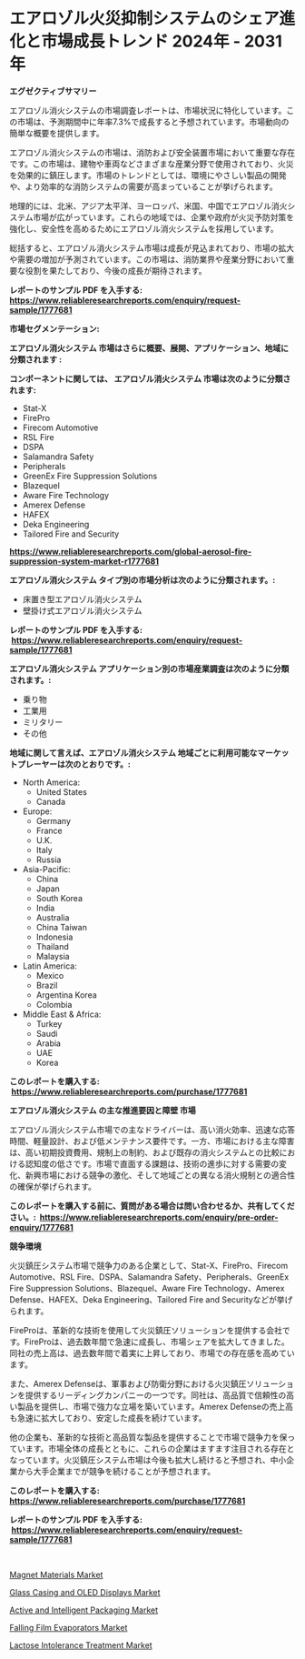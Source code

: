 <p><h1>エアロゾル火災抑制システムのシェア進化と市場成長トレンド 2024年 - 2031年</h1></p><p><strong>エグゼクティブサマリー</strong></p>
<p><p>エアロゾル消火システムの市場調査レポートは、市場状況に特化しています。この市場は、予測期間中に年率7.3%で成長すると予想されています。市場動向の簡単な概要を提供します。</p><p>エアロゾル消火システムの市場は、消防および安全装置市場において重要な存在です。この市場は、建物や車両などさまざまな産業分野で使用されており、火災を効果的に鎮圧します。市場のトレンドとしては、環境にやさしい製品の開発や、より効率的な消防システムの需要が高まっていることが挙げられます。</p><p>地理的には、北米、アジア太平洋、ヨーロッパ、米国、中国でエアロゾル消火システム市場が広がっています。これらの地域では、企業や政府が火災予防対策を強化し、安全性を高めるためにエアロゾル消火システムを採用しています。</p><p>総括すると、エアロゾル消火システム市場は成長が見込まれており、市場の拡大や需要の増加が予測されています。この市場は、消防業界や産業分野において重要な役割を果たしており、今後の成長が期待されます。</p></p>
<p><strong>レポートのサンプル PDF を入手する: <a href="https://www.reliableresearchreports.com/enquiry/request-sample/1777681">https://www.reliableresearchreports.com/enquiry/request-sample/1777681</a></strong></p>
<p><strong>市場セグメンテーション:</strong></p>
<p><strong> エアロゾル消火システム 市場はさらに概要、展開、アプリケーション、地域に分類されます :</strong></p>
<p><strong>コンポーネントに関しては、 エアロゾル消火システム 市場は次のように分類されます: &nbsp;</strong></p>
<p><ul><li>Stat-X</li><li>FirePro</li><li>Firecom Automotive</li><li>RSL Fire</li><li>DSPA</li><li>Salamandra Safety</li><li>Peripherals</li><li>GreenEx Fire Suppression Solutions</li><li>Blazequel</li><li>Aware Fire Technology</li><li>Amerex Defense</li><li>HAFEX</li><li>Deka Engineering</li><li>Tailored Fire and Security</li></ul></p>
<p><strong><a href="https://www.reliableresearchreports.com/global-aerosol-fire-suppression-system-market-r1777681">https://www.reliableresearchreports.com/global-aerosol-fire-suppression-system-market-r1777681</a></strong></p>
<p><strong> エアロゾル消火システム タイプ別の市場分析は次のように分類されます。:</strong></p>
<p><ul><li>床置き型エアロゾル消火システム</li><li>壁掛け式エアロゾル消火システム</li></ul></p>
<p><strong>レポートのサンプル PDF を入手する: &nbsp;<a href="https://www.reliableresearchreports.com/enquiry/request-sample/1777681">https://www.reliableresearchreports.com/enquiry/request-sample/1777681</a></strong></p>
<p><strong> エアロゾル消火システム アプリケーション別の市場産業調査は次のように分類されます。:</strong></p>
<p><ul><li>乗り物</li><li>工業用</li><li>ミリタリー</li><li>その他</li></ul></p>
<p><strong>地域に関して言えば、エアロゾル消火システム 地域ごとに利用可能なマーケットプレーヤーは次のとおりです。:</strong></p>
<p><ul>
    <li>
        North America:
        <ul>
            <li>United States</li>
            <li>Canada</li>
        </ul>
    </li>
    <li>
        Europe:
        <ul>
            <li>Germany</li>
            <li>France</li>
            <li>U.K.</li>
            <li>Italy</li>
            <li>Russia</li>
        </ul>
    </li>
    <li>
        Asia-Pacific:
        <ul>
            <li>China</li>
            <li>Japan</li>
            <li>South Korea</li>
            <li>India</li>
            <li>Australia</li>
            <li>China Taiwan</li>
            <li>Indonesia</li>
            <li>Thailand</li>
            <li>Malaysia</li>
        </ul>
    </li>
    <li>
        Latin America:
        <ul>
            <li>Mexico</li>
            <li>Brazil</li>
            <li>Argentina Korea</li>
            <li>Colombia</li>
        </ul>
    </li>
    <li>
        Middle East & Africa:
        <ul>
            <li>Turkey</li>
            <li>Saudi</li>
            <li>Arabia</li>
            <li>UAE</li>
            <li>Korea</li>
        </ul>
    </li>
    </ul></p>
<p><strong>このレポートを購入する: &nbsp;<a href="https://www.reliableresearchreports.com/purchase/1777681">https://www.reliableresearchreports.com/purchase/1777681</a></strong></p>
<p><strong>エアロゾル消火システム の主な推進要因と障壁 市場</strong></p>
<p><p>エアロゾル消火システム市場での主なドライバーは、高い消火効率、迅速な応答時間、軽量設計、および低メンテナンス要件です。一方、市場における主な障害は、高い初期投資費用、規制上の制約、および既存の消火システムとの比較における認知度の低さです。市場で直面する課題は、技術の進歩に対する需要の変化、新興市場における競争の激化、そして地域ごとの異なる消火規制との適合性の確保が挙げられます。</p></p>
<p><strong>このレポートを購入する前に、質問がある場合は問い合わせるか、共有してください。:&nbsp; <a href="https://www.reliableresearchreports.com/enquiry/pre-order-enquiry/1777681">https://www.reliableresearchreports.com/enquiry/pre-order-enquiry/1777681</a></strong></p>
<p><strong>競争環境</strong></p>
<p><p>火災鎮圧システム市場で競争力のある企業として、Stat-X、FirePro、Firecom Automotive、RSL Fire、DSPA、Salamandra Safety、Peripherals、GreenEx Fire Suppression Solutions、Blazequel、Aware Fire Technology、Amerex Defense、HAFEX、Deka Engineering、Tailored Fire and Securityなどが挙げられます。</p><p>FireProは、革新的な技術を使用して火災鎮圧ソリューションを提供する会社です。FireProは、過去数年間で急速に成長し、市場シェアを拡大してきました。同社の売上高は、過去数年間で着実に上昇しており、市場での存在感を高めています。</p><p>また、Amerex Defenseは、軍事および防衛分野における火災鎮圧ソリューションを提供するリーディングカンパニーの一つです。同社は、高品質で信頼性の高い製品を提供し、市場で強力な立場を築いています。Amerex Defenseの売上高も急速に拡大しており、安定した成長を続けています。</p><p>他の企業も、革新的な技術と高品質な製品を提供することで市場で競争力を保っています。市場全体の成長とともに、これらの企業はますます注目される存在となっています。火災鎮圧システム市場は今後も拡大し続けると予想され、中小企業から大手企業までが競争を続けることが予想されます。</p></p>
<p><strong>このレポートを購入する: &nbsp; <a href="https://www.reliableresearchreports.com/purchase/1777681">https://www.reliableresearchreports.com/purchase/1777681</a></strong></p>
<p><strong>レポートのサンプル PDF を入手する: &nbsp;<a href="https://www.reliableresearchreports.com/enquiry/request-sample/1777681">https://www.reliableresearchreports.com/enquiry/request-sample/1777681</a></strong><strong></strong></p>
<p>&nbsp;</p>
<p><p><a href="https://issuu.com/reportprime-2/docs/magnet-materials-market-size-2030.pptx">Magnet Materials Market</a></p><p><a href="https://iodized-pantydraco-05c.notion.site/Glass-Casing-and-OLED-Displays-Market-Report-Reveals-the-Latest-Trends-And-Growth-Opportunities-of-t-917f924447de4c82b14233837c77097b">Glass Casing and OLED Displays Market</a></p><p><a href="https://github.com/prosalinda88/Market-Research-Report-List-4/blob/main/active-and-intelligent-packaging-market.md">Active and Intelligent Packaging Market</a></p><p><a href="https://view.publitas.com/reportprime-1/analyzing-falling-film-evaporators-market-global-industry-perspective-and-forecast-2024-to-2031/">Falling Film Evaporators Market</a></p><p><a href="https://github.com/globismark/Market-Research-Report-List-2/blob/main/lactose-intolerance-treatment-market.md">Lactose Intolerance Treatment Market</a></p></p>